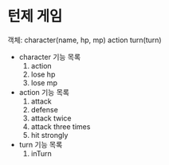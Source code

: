 # 턴제 게임

객체:
character(name, hp, mp)
action
turn(turn)

- character 기능 목록
  1. action 
  2. lose hp
  3. lose mp
- action 기능 목록
    1. attack
  2. defense
  3. attack twice
  4. attack three times
  5. hit strongly
- turn 기능 목록
  1. inTurn 